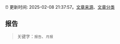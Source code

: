:alarm_clock: 更新时间: 2025-02-08 21:37:57。[文章来源](/README.md)、[文章分类](/TAGS.md)

## 报告


> 关键字：`报告`、`月报`



